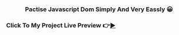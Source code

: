 <h3 align="center">Pactise Javascript Dom Simply And Very Eassly 😀</h3>

### Click To My Project Live Preview 👉[▶](https://jakaria455173.github.io/pactise-js-dom-very-eassly/)
